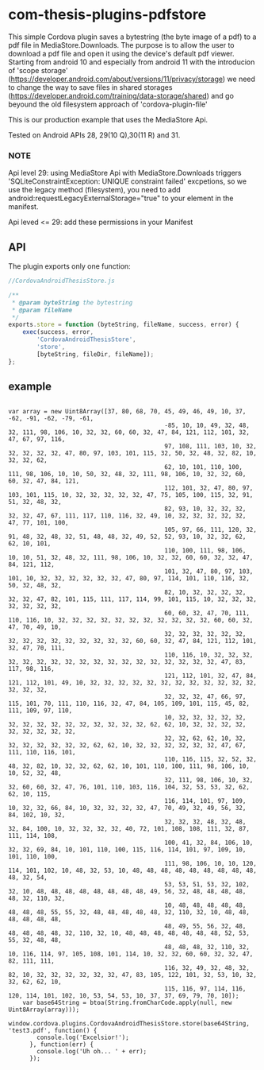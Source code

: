 # com-thesis-plugins-pdfstore
This simple Cordova plugin saves a bytestring (the byte image of a pdf) to a pdf file in MediaStore.Downloads.
The purpose is to allow the user to download a pdf file and open it using the device's default pdf viewer.
Starting from android 10 and especially from android 11 with the introducion of 'scope storage' (https://developer.android.com/about/versions/11/privacy/storage) we need to change the way to save files in shared storages (https://developer.android.com/training/data-storage/shared) and go beyound the old filesystem approach of 'cordova-plugin-file'

This is our production example that uses the MediaStore Api. 

Tested on Android APIs 28, 29(10 Q),30(11 R) and 31.

### NOTE
Api level 29: using MediaStore Api with MediaStore.Downloads triggers 'SQLiteConstraintException: UNIQUE constraint failed' excpetions, so we use the legacy method (filesystem), you need to add android:requestLegacyExternalStorage="true" to your <application> element in the manifest. 

Api leved <= 29:
add these permissions in your Manifest
<uses-permission android:name="android.permission.WRITE_EXTERNAL_STORAGE" />
<uses-permission android:name="android.permission.READ_EXTERNAL_STORAGE" />


## API
The plugin exports only one function:

```javascript
//CordovaAndroidThesisStore.js

/**
 * @param byteString the bytestring 
 * @param fileName 
 */
exports.store = function (byteString, fileName, success, error) {
    exec(success, error, 
        'CordovaAndroidThesisStore', 
        'store', 
        [byteString, fileDir, fileName]);
};
```

## example

```

var array = new Uint8Array([37, 80, 68, 70, 45, 49, 46, 49, 10, 37, -62, -91, -62, -79, -61,
                                            -85, 10, 10, 49, 32, 48, 32, 111, 98, 106, 10, 32, 32, 60, 60, 32, 47, 84, 121, 112, 101, 32, 47, 67, 97, 116,
                                            97, 108, 111, 103, 10, 32, 32, 32, 32, 32, 47, 80, 97, 103, 101, 115, 32, 50, 32, 48, 32, 82, 10, 32, 32, 62,
                                            62, 10, 101, 110, 100, 111, 98, 106, 10, 10, 50, 32, 48, 32, 111, 98, 106, 10, 32, 32, 60, 60, 32, 47, 84, 121,
                                            112, 101, 32, 47, 80, 97, 103, 101, 115, 10, 32, 32, 32, 32, 32, 47, 75, 105, 100, 115, 32, 91, 51, 32, 48, 32,
                                            82, 93, 10, 32, 32, 32, 32, 32, 47, 67, 111, 117, 110, 116, 32, 49, 10, 32, 32, 32, 32, 32, 47, 77, 101, 100,
                                            105, 97, 66, 111, 120, 32, 91, 48, 32, 48, 32, 51, 48, 48, 32, 49, 52, 52, 93, 10, 32, 32, 62, 62, 10, 101,
                                            110, 100, 111, 98, 106, 10, 10, 51, 32, 48, 32, 111, 98, 106, 10, 32, 32, 60, 60, 32, 32, 47, 84, 121, 112,
                                            101, 32, 47, 80, 97, 103, 101, 10, 32, 32, 32, 32, 32, 32, 47, 80, 97, 114, 101, 110, 116, 32, 50, 32, 48, 32,
                                            82, 10, 32, 32, 32, 32, 32, 32, 47, 82, 101, 115, 111, 117, 114, 99, 101, 115, 10, 32, 32, 32, 32, 32, 32, 32,
                                            60, 60, 32, 47, 70, 111, 110, 116, 10, 32, 32, 32, 32, 32, 32, 32, 32, 32, 32, 32, 60, 60, 32, 47, 70, 49, 10,
                                            32, 32, 32, 32, 32, 32, 32, 32, 32, 32, 32, 32, 32, 32, 32, 60, 60, 32, 47, 84, 121, 112, 101, 32, 47, 70, 111,
                                            110, 116, 10, 32, 32, 32, 32, 32, 32, 32, 32, 32, 32, 32, 32, 32, 32, 32, 32, 32, 32, 47, 83, 117, 98, 116,
                                            121, 112, 101, 32, 47, 84, 121, 112, 101, 49, 10, 32, 32, 32, 32, 32, 32, 32, 32, 32, 32, 32, 32, 32, 32, 32,
                                            32, 32, 32, 47, 66, 97, 115, 101, 70, 111, 110, 116, 32, 47, 84, 105, 109, 101, 115, 45, 82, 111, 109, 97, 110,
                                            10, 32, 32, 32, 32, 32, 32, 32, 32, 32, 32, 32, 32, 32, 32, 32, 62, 62, 10, 32, 32, 32, 32, 32, 32, 32, 32, 32,
                                            32, 32, 62, 62, 10, 32, 32, 32, 32, 32, 32, 32, 62, 62, 10, 32, 32, 32, 32, 32, 32, 47, 67, 111, 110, 116, 101,
                                            110, 116, 115, 32, 52, 32, 48, 32, 82, 10, 32, 32, 62, 62, 10, 101, 110, 100, 111, 98, 106, 10, 10, 52, 32, 48,
                                            32, 111, 98, 106, 10, 32, 32, 60, 60, 32, 47, 76, 101, 110, 103, 116, 104, 32, 53, 53, 32, 62, 62, 10, 115,
                                            116, 114, 101, 97, 109, 10, 32, 32, 66, 84, 10, 32, 32, 32, 32, 47, 70, 49, 32, 49, 56, 32, 84, 102, 10, 32,
                                            32, 32, 32, 48, 32, 48, 32, 84, 100, 10, 32, 32, 32, 32, 40, 72, 101, 108, 108, 111, 32, 87, 111, 114, 108,
                                            100, 41, 32, 84, 106, 10, 32, 32, 69, 84, 10, 101, 110, 100, 115, 116, 114, 101, 97, 109, 10, 101, 110, 100,
                                            111, 98, 106, 10, 10, 120, 114, 101, 102, 10, 48, 32, 53, 10, 48, 48, 48, 48, 48, 48, 48, 48, 48, 48, 32, 54,
                                            53, 53, 51, 53, 32, 102, 32, 10, 48, 48, 48, 48, 48, 48, 48, 48, 49, 56, 32, 48, 48, 48, 48, 48, 32, 110, 32,
                                            10, 48, 48, 48, 48, 48, 48, 48, 48, 55, 55, 32, 48, 48, 48, 48, 48, 32, 110, 32, 10, 48, 48, 48, 48, 48, 48,
                                            48, 49, 55, 56, 32, 48, 48, 48, 48, 48, 32, 110, 32, 10, 48, 48, 48, 48, 48, 48, 48, 52, 53, 55, 32, 48, 48,
                                            48, 48, 48, 32, 110, 32, 10, 116, 114, 97, 105, 108, 101, 114, 10, 32, 32, 60, 60, 32, 32, 47, 82, 111, 111,
                                            116, 32, 49, 32, 48, 32, 82, 10, 32, 32, 32, 32, 32, 32, 47, 83, 105, 122, 101, 32, 53, 10, 32, 32, 62, 62, 10,
                                            115, 116, 97, 114, 116, 120, 114, 101, 102, 10, 53, 54, 53, 10, 37, 37, 69, 79, 70, 10]);
    var base64String = btoa(String.fromCharCode.apply(null, new Uint8Array(array)));
    window.cordova.plugins.CordovaAndroidThesisStore.store(base64String, 'test3.pdf', function() {
        console.log('Excelsior!');
      }, function(err) {
        console.log('Uh oh... ' + err);
      });
```
